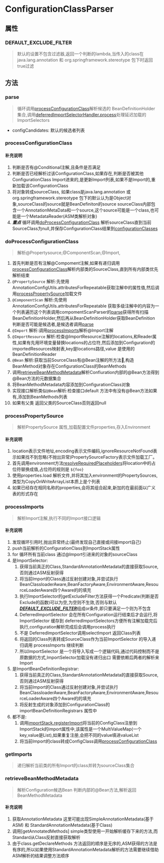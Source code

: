 # ConfigurationClassParser
## 属性
### DEFAULT_EXCLUDE_FILTER
> 默认的设置不包含过滤器,返回一个判断的lambda,当传入的class在java.lang.annotation 和 org.springframework.stereotype 包下时返回true过滤
## 方法

### parse
>循环调用[processConfigurationClass](#processConfigurationClass)解析候选的 BeanDefinitionHolder 集合,调用[deferredImportSelectorHandler.process](#deferredImportSelectorHandler.process)处理延迟加载的ImportSelectors
* configCandidates: 默认的候选者列表


### processConfigurationClass
>
#### 补充说明
1. 判断是否有@Conditional注解,且条件是否满足
2. 判断是否已经解析过该ConfigurationClass,如果存在,判断是否被其他ConfigurationClass Import进来的,是更新Import列表,如果不是Import的,重新加载该ConfigurationClass 
3. 将对象转成sourceClass, 如果class是java.lang.annotation 或 org.springframework.stereotype 包下的默认认为是Object对象,sourceClass的source就是BeanDefiniton的source sourceClass内部包含一个AnnotationMetaData和一个source,这个source可能是一个class,也可能是一个MetadataReader(ASM类解析对象)
4. ***重点*** 循环调用[doProcessConfigurationClass](#doProcessConfigurationClass) 解析sourceClass直到当前SourceClass为null,并保存ConfigurationClass结果到[configurationClasses](#configurationClasses)

### doProcessConfigurationClass
> 解析@Propertysource,@ComponentScan,@Import,
1. 首先判断是否有注解@Compoment注解,如果有递归调用[processConfigurationClass](#processConfigurationClass)解析内部类的SourceClass,直到所有内部类优先解析结束
2. `@PropertySource` 解析:先使用AnnotationConfigUtils.attributesForRepeatable获取注解中的属性值,然后调用[processPropertySource](#processPropertySource)加载文件
3. `@ComponentScan` 解析:先使用AnnotationConfigUtils.attributesForRepeatable 获取多级注解中的内容为一个列表遍历这个列表调用compomentScanParser的[parse](./7.8_CompomentScanParser.md#parse)获得所有扫描BeanDefinitionHolder,然后再从BeanDefinitionHolder获取BeanDefinition 判断是否可能是候选者,是候选者调用[parse](./7.8_CompomentScanParser.md#parse)
4. `@Import` 解析:调用[processImports](#processImports)解析@Import注解
5. `@ImportResource` 解析:检查@ImportResource注解的locations,和Reader属性,如果有先用环境变量替换locations的占位符,然后添加到Configuration的importedResources映射表,key是locations路径,value 是使用的BeanDefinitionReader
6. `@Bean` 解析:获取当前SourceClass有@Bean注解的所方法,构造BeanMethod对象存在ConfigurationClass的BeanMethods
7. 调用[retrieveBeanMethodMetadata](#retrieveBeanMethodMetadata)解析Confiuration内部的@Bean方法得到@Bean方法的元数据集合
8. 将BeanMethodMetadata内容添加到ConfigurationClass对象
9. 实现接口解析类似`@Bean`解析:检查接口default 方法中有没有@Bean方法如果有,添加到BeanMethods列表
10. 如果有父类 返回父类的SourceClass否则返回null
   

### processPropertySource
>解析PropertySource 属性,加载配置文件properties,存入Environment
#### 补充说明
1. location表示文件地址,encoding表示文件编码,ignoreResourceNotFound表示如果找不到忽略(不抛出异常)PropertySourceFactory表示文件加载工厂。
2. 首先调用environment方法[resolveRequiredPlaceholders](#resolveRequiredPlaceholders)将location中的占位符替换成值,占位符的规则是 `${foo}`
3. 使用properties.load 解析文件,并将其加入environment的PropertySources,类型为CopyOnWriteArrayList本质上是个列表
4. 如果已经存在相同名称的properties,会将其组合起来,新加的在最前面以广义表的形式存在

### processImports
>解析Import注解,执行不同的Import接口逻辑
#### 补充说明
1. 发现循环引用时,抛出异常终止(最终发现自己直接或间接import自己)
2. push当前解析的ConfigurationClass到ImportStack属性
3. for 循环所有当前class 通过@Import引进来的对象的sourceClass
4. 是ImportSelector:
   1. 获得当前真正的Class,StandardAnnotationMetadata的直接获取Source,否则通过ASM反射获得
   2. 将当前Import的Class通过反射创建对象,并尝试执行BeanClassloaderAware,BeanFactoryAware,EnvironmentAware,ResourceLoaderAware四个Aware的的填充
   3. 执行ImportSelector的getExcludeFilter方法获得一个Predicate(判断是否Exclude的函数)可以为空,为空则不生效,否则与默认[***DEFAULT_EXCLUDE_FILTER***](#DEFAULT_EXCLUDE_FILTER)组成or条件,即只要满足一个则为不包含
   4. DeferredImportSelector 会在所有Configuration运行结束后才会运行,将ImportSelector 缓存到 deferredImportSelectors方便所有注解加载完后执行,configuration解析完成后会调用process执行
   5. 不是 DeferredImportSelector调用selectImport 返回Class列表
   6. 将返回的Class列表转成SourceClass作为当前ImportSelector 的导入递归调用 processImports 继续判断 
   7. 所以ImportSelector 是一个将导入写成一个逻辑代码,通过代码控制而不是原数据的方式,ImportSelector加载没有递归出口 需要依赖后两者的解析来Import
5. 是ImportBeanDefinitionRegistrar:
   1. 获得当前真正的Class,StandardAnnotationMetadata的直接获取Source,否则通过ASM反射获得
   2. 将当前Import的Class通过反射创建对象,并尝试执行BeanClassloaderAware,BeanFactoryAware,EnvironmentAware,ResourceLoaderAware四个Aware的的填充
   3. 将反射生成的对象添加到ConfigurationClass的 importBeanDefinitionRegistrars 属性中
6. 都不是:
   1. 调用[importStack.registerImport](#registerImport)将当前的ConfigClass注册到ImportStack的import属性中,该属性是一个MultiValueMap(一个key,value是List),如果重复注册,会把不同的value填进valueList
   2. 将当前Import的class转成ConfigClass调用[processConfigurationClass](#processConfigurationClass)

### getImports 
>递归解析当前类的所有Import的class并转为sourceClass集合



### retrieveBeanMethodMetadata
> 解析Configuration候选Bean 判断内部的@Bean方法,解析返回BeanMethodMetadata
#### 补充说明
1. 获取AnnotationMetadata 这里可能出现SimpleAnnotationMetadata(基于ASM) 和 StandardAnnotationMetadata(基于Class)
2. 调用[getAnnotatedMethods] simple类型使用一开始解析缓存下来的方法,而Standard从Class反射直接获取解析
3. 由于class.getDeclareMethods 方法返回的顺序是无序的,ASM获得的方法是有序的,所以如果使用StandardAnnotationMetadata解析的方法需要继续借助ASM解析的结果调整方法顺序
